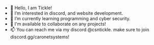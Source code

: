 - 👋 Hello, I am Tickle!
- 👀 I’m interested in discord, and website development.
- 🌱 I’m currently learning programming and cyber security.
- 💞️ I'm available to collaborate on any projects!
- 📫 You can reach me via my discord @csntickle. make sure to join discord.gg/caronetsystems!

<!---
Tickle-CSN/Tickle-CSN is a ✨ special ✨ repository because its `README.md` (this file) appears on your GitHub profile.
You can click the Preview link to take a look at your changes.
--->
